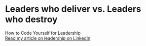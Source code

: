 # Leaders who deliver vs. Leaders who destroy
How to Code Yourself for Leadership <br>
<a href="https://www.linkedin.com/pulse/leaders-who-deliver-vsleaders-destroy-liliya-frye" title="Read my article on leadership here">Read my article on leadership on LinkedIn </a>


